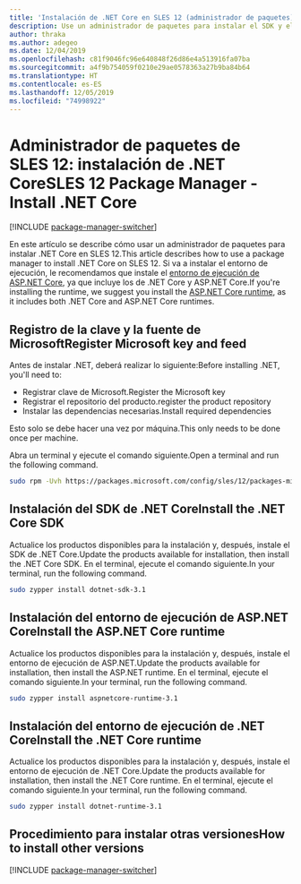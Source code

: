 ```yaml
---
title: 'Instalación de .NET Core en SLES 12 (administrador de paquetes): .NET Core'
description: Use un administrador de paquetes para instalar el SDK y el entorno de ejecución de .NET Core en SLES 12.
author: thraka
ms.author: adegeo
ms.date: 12/04/2019
ms.openlocfilehash: c81f9046fc96e640848f26d86e4a513916fa07ba
ms.sourcegitcommit: a4f9b754059f0210e29ae0578363a27b9ba84b64
ms.translationtype: HT
ms.contentlocale: es-ES
ms.lasthandoff: 12/05/2019
ms.locfileid: "74998922"
---
```

# <a name="sles-12-package-manager---install-net-core"></a><span data-ttu-id="bba92-103">Administrador de paquetes de SLES 12: instalación de .NET Core</span><span class="sxs-lookup"><span data-stu-id="bba92-103">SLES 12 Package Manager - Install .NET Core</span></span>

[!INCLUDE [package-manager-switcher](./includes/package-manager-switcher.md)]

<span data-ttu-id="bba92-104">En este artículo se describe cómo usar un administrador de paquetes para instalar .NET Core en SLES 12.</span><span class="sxs-lookup"><span data-stu-id="bba92-104">This article describes how to use a package manager to install .NET Core on SLES 12.</span></span> <span data-ttu-id="bba92-105">Si va a instalar el entorno de ejecución, le recomendamos que instale el [entorno de ejecución de ASP.NET Core](#install-the-aspnet-core-runtime), ya que incluye los de .NET Core y ASP.NET Core.</span><span class="sxs-lookup"><span data-stu-id="bba92-105">If you're installing the runtime, we suggest you install the [ASP.NET Core runtime](#install-the-aspnet-core-runtime), as it includes both .NET Core and ASP.NET Core runtimes.</span></span>

## <a name="register-microsoft-key-and-feed"></a><span data-ttu-id="bba92-106">Registro de la clave y la fuente de Microsoft</span><span class="sxs-lookup"><span data-stu-id="bba92-106">Register Microsoft key and feed</span></span>

<span data-ttu-id="bba92-107">Antes de instalar .NET, deberá realizar lo siguiente:</span><span class="sxs-lookup"><span data-stu-id="bba92-107">Before installing .NET, you'll need to:</span></span>

- <span data-ttu-id="bba92-108">Registrar clave de Microsoft.</span><span class="sxs-lookup"><span data-stu-id="bba92-108">Register the Microsoft key</span></span>
- <span data-ttu-id="bba92-109">Registrar el repositorio del producto.</span><span class="sxs-lookup"><span data-stu-id="bba92-109">register the product repository</span></span>
- <span data-ttu-id="bba92-110">Instalar las dependencias necesarias.</span><span class="sxs-lookup"><span data-stu-id="bba92-110">Install required dependencies</span></span>

<span data-ttu-id="bba92-111">Esto solo se debe hacer una vez por máquina.</span><span class="sxs-lookup"><span data-stu-id="bba92-111">This only needs to be done once per machine.</span></span>

<span data-ttu-id="bba92-112">Abra un terminal y ejecute el comando siguiente.</span><span class="sxs-lookup"><span data-stu-id="bba92-112">Open a terminal and run the following command.</span></span>

```bash
sudo rpm -Uvh https://packages.microsoft.com/config/sles/12/packages-microsoft-prod.rpm
```

## <a name="install-the-net-core-sdk"></a><span data-ttu-id="bba92-113">Instalación del SDK de .NET Core</span><span class="sxs-lookup"><span data-stu-id="bba92-113">Install the .NET Core SDK</span></span>

<span data-ttu-id="bba92-114">Actualice los productos disponibles para la instalación y, después, instale el SDK de .NET Core.</span><span class="sxs-lookup"><span data-stu-id="bba92-114">Update the products available for installation, then install the .NET Core SDK.</span></span> <span data-ttu-id="bba92-115">En el terminal, ejecute el comando siguiente.</span><span class="sxs-lookup"><span data-stu-id="bba92-115">In your terminal, run the following command.</span></span>

```bash
sudo zypper install dotnet-sdk-3.1
```

## <a name="install-the-aspnet-core-runtime"></a><span data-ttu-id="bba92-116">Instalación del entorno de ejecución de ASP.NET Core</span><span class="sxs-lookup"><span data-stu-id="bba92-116">Install the ASP.NET Core runtime</span></span>

<span data-ttu-id="bba92-117">Actualice los productos disponibles para la instalación y, después, instale el entorno de ejecución de ASP.NET.</span><span class="sxs-lookup"><span data-stu-id="bba92-117">Update the products available for installation, then install the ASP.NET runtime.</span></span> <span data-ttu-id="bba92-118">En el terminal, ejecute el comando siguiente.</span><span class="sxs-lookup"><span data-stu-id="bba92-118">In your terminal, run the following command.</span></span>

```bash
sudo zypper install aspnetcore-runtime-3.1
```

## <a name="install-the-net-core-runtime"></a><span data-ttu-id="bba92-119">Instalación del entorno de ejecución de .NET Core</span><span class="sxs-lookup"><span data-stu-id="bba92-119">Install the .NET Core runtime</span></span>

<span data-ttu-id="bba92-120">Actualice los productos disponibles para la instalación y, después, instale el entorno de ejecución de .NET Core.</span><span class="sxs-lookup"><span data-stu-id="bba92-120">Update the products available for installation, then install the .NET Core runtime.</span></span> <span data-ttu-id="bba92-121">En el terminal, ejecute el comando siguiente.</span><span class="sxs-lookup"><span data-stu-id="bba92-121">In your terminal, run the following command.</span></span>

```bash
sudo zypper install dotnet-runtime-3.1
```

## <a name="how-to-install-other-versions"></a><span data-ttu-id="bba92-122">Procedimiento para instalar otras versiones</span><span class="sxs-lookup"><span data-stu-id="bba92-122">How to install other versions</span></span>

[!INCLUDE [package-manager-switcher](./includes/package-manager-heading-hack-pkgname.md)]
